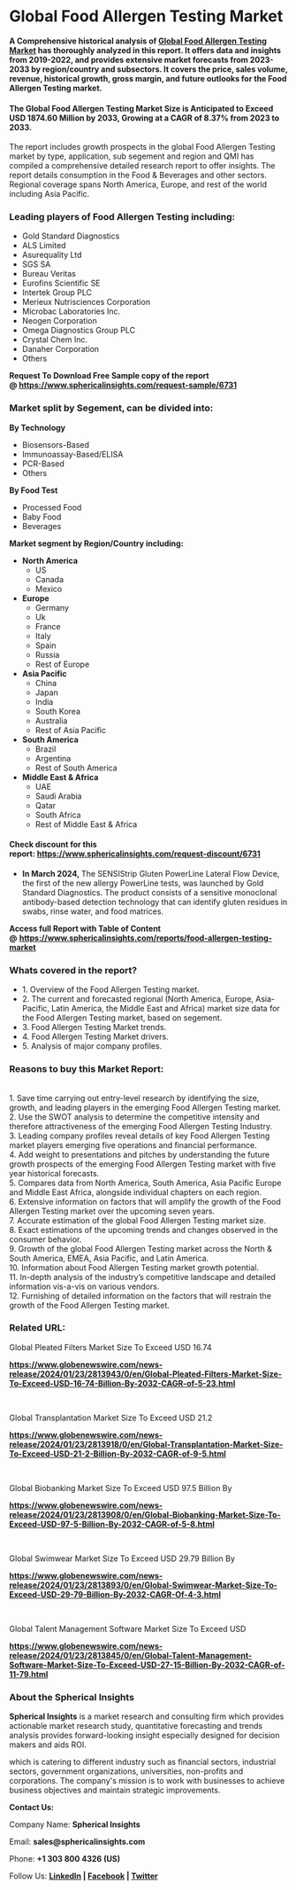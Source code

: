 <h1 class="news-post-title">Global Food Allergen Testing Market</h1>
<p><strong>A Comprehensive historical analysis of&nbsp;<a href="https://www.sphericalinsights.com/reports/food-allergen-testing-market" target="_blank" rel="noreferrer noopener">Global Food Allergen Testing Market</a>&nbsp;has thoroughly analyzed in this report. It offers data and insights from 2019-2022, and provides extensive market forecasts from 2023-2033 by region/country and subsectors. It covers the price, sales volume, revenue, historical growth, gross margin, and future outlooks for the Food Allergen Testing market.</strong></p>
<h4><strong>The Global Food Allergen Testing Market Size is Anticipated to Exceed USD 1874.60 Million by 2033, Growing at a CAGR of 8.37% from 2023 to 2033.</strong></h4>
<p>The report includes growth prospects in the global Food Allergen Testing market by type, application, sub segement and region and QMI has compiled a comprehensive detailed research report to offer insights. The report details consumption in the Food &amp; Beverages and other sectors. Regional coverage spans North America, Europe, and rest of the world including Asia Pacific.</p>
<h3><strong>Leading players of Food Allergen Testing including:</strong></h3>
<ul>
<li>Gold Standard Diagnostics</li>
<li>ALS Limited</li>
<li>Asurequality Ltd</li>
<li>SGS SA</li>
<li>Bureau Veritas</li>
<li>Eurofins Scientific SE</li>
<li>Intertek Group PLC</li>
<li>Merieux Nutrisciences Corporation</li>
<li>Microbac Laboratories Inc.</li>
<li>Neogen Corporation</li>
<li>Omega Diagnostics Group PLC</li>
<li>Crystal Chem Inc.</li>
<li>Danaher Corporation</li>
<li>Others &nbsp;</li>
</ul>
<p><strong>Request To Download Free Sample copy of the report @&nbsp;<a href="https://www.sphericalinsights.com/request-sample/6731">https://www.sphericalinsights.com/request-sample/6731</a></strong></p>
<h3><strong>Market split by Segement, can be divided into:</strong></h3>
<p><strong>By Technology &nbsp;</strong></p>
<ul>
<li>Biosensors-Based</li>
<li>Immunoassay-Based/ELISA</li>
<li>PCR-Based</li>
<li>Others</li>
</ul>
<p><strong>By Food Test&nbsp;</strong>&nbsp;</p>
<ul>
<li>Processed Food</li>
<li>Baby Food</li>
<li>Beverages</li>
</ul>
<p><strong>Market segment by Region/Country including:</strong></p>
<ul>
<li><strong>North America</strong>
<ul>
<li>US</li>
<li>Canada</li>
<li>Mexico</li>
</ul>
</li>
<li><strong>Europe</strong>
<ul>
<li>Germany</li>
<li>Uk</li>
<li>France</li>
<li>Italy</li>
<li>Spain</li>
<li>Russia</li>
<li>Rest of Europe</li>
</ul>
</li>
<li><strong>Asia Pacific</strong>
<ul>
<li>China</li>
<li>Japan</li>
<li>India</li>
<li>South Korea</li>
<li>Australia</li>
<li>Rest of Asia Pacific</li>
</ul>
</li>
<li><strong>South America</strong>
<ul>
<li>Brazil</li>
<li>Argentina</li>
<li>Rest of South America</li>
</ul>
</li>
<li><strong>Middle East &amp; Africa</strong>
<ul>
<li>UAE</li>
<li>Saudi Arabia</li>
<li>Qatar</li>
<li>South Africa</li>
<li>Rest of Middle East &amp; Africa</li>
</ul>
</li>
</ul>
<h4>Check discount for this report:&nbsp;<a href="https://www.sphericalinsights.com/request-discount/6731">https://www.sphericalinsights.com/request-discount/6731</a></h4>
<ul>
<li><strong>In March 2024,&nbsp;</strong>The SENSIStrip Gluten PowerLine Lateral Flow Device, the first of the new allergy PowerLine tests, was launched by Gold Standard Diagnostics. The product consists of a sensitive monoclonal antibody-based detection technology that can identify gluten residues in swabs, rinse water, and food matrices.</li>
</ul>
<p><strong>Access full Report with Table of Content @</strong>&nbsp;<strong><a href="https://www.sphericalinsights.com/reports/food-allergen-testing-market">https://www.sphericalinsights.com/reports/food-allergen-testing-market</a>&nbsp;</strong></p>
<h3><strong>Whats covered in the report?</strong></h3>
<ul>
<li>1. Overview of the Food Allergen Testing market.</li>
<li>2. The current and forecasted regional (North America, Europe, Asia-Pacific, Latin America, the Middle East and Africa) market size data for the Food Allergen Testing market, based on segement.</li>
<li>3. Food Allergen Testing Market trends.</li>
<li>4. Food Allergen Testing Market drivers.</li>
<li>5. Analysis of major company profiles.</li>
</ul>
<h3><strong>Reasons to buy this Market Report:</strong></h3>
<p><br />1. Save time carrying out entry-level research by identifying the size, growth, and leading players in the emerging Food Allergen Testing market.<br />2. Use the SWOT analysis to determine the competitive intensity and therefore attractiveness of the emerging Food Allergen Testing Industry.<br />3. Leading company profiles reveal details of key Food Allergen Testing market players emerging five operations and financial performance.<br />4. Add weight to presentations and pitches by understanding the future growth prospects of the emerging Food Allergen Testing market with five year historical forecasts.<br />5. Compares data from North America, South America, Asia Pacific Europe and Middle East Africa, alongside individual chapters on each region.<br />6. Extensive information on factors that will amplify the growth of the Food Allergen Testing market over the upcoming seven years.<br />7. Accurate estimation of the global Food Allergen Testing market size.<br />8. Exact estimations of the upcoming trends and changes observed in the consumer behavior.<br />9. Growth of the global Food Allergen Testing market across the North &amp; South America, EMEA, Asia Pacific, and Latin America.<br />10. Information about Food Allergen Testing market growth potential.<br />11. In-depth analysis of the industry&rsquo;s competitive landscape and detailed information vis-a-vis on various vendors.<br />12. Furnishing of detailed information on the factors that will restrain the growth of the Food Allergen Testing market.</p>
<h3><strong>Related URL:</strong></h3>
<p>Global Pleated Filters Market Size To Exceed USD 16.74</p>
<p><strong><a href="https://www.globenewswire.com/news-release/2024/01/23/2813943/0/en/Global-Pleated-Filters-Market-Size-To-Exceed-USD-16-74-Billion-By-2032-CAGR-of-5-23.html">https://www.globenewswire.com/news-release/2024/01/23/2813943/0/en/Global-Pleated-Filters-Market-Size-To-Exceed-USD-16-74-Billion-By-2032-CAGR-of-5-23.html</a>&nbsp;</strong></p>
<p>&nbsp;</p>
<p>Global Transplantation Market Size To Exceed USD 21.2</p>
<p><strong><a href="https://www.globenewswire.com/news-release/2024/01/23/2813918/0/en/Global-Transplantation-Market-Size-To-Exceed-USD-21-2-Billion-By-2032-CAGR-of-9-5.html">https://www.globenewswire.com/news-release/2024/01/23/2813918/0/en/Global-Transplantation-Market-Size-To-Exceed-USD-21-2-Billion-By-2032-CAGR-of-9-5.html</a>&nbsp;</strong></p>
<p>&nbsp;</p>
<p>Global Biobanking Market Size To Exceed USD 97.5 Billion By</p>
<p><strong><a href="https://www.globenewswire.com/news-release/2024/01/23/2813908/0/en/Global-Biobanking-Market-Size-To-Exceed-USD-97-5-Billion-By-2032-CAGR-of-5-8.html">https://www.globenewswire.com/news-release/2024/01/23/2813908/0/en/Global-Biobanking-Market-Size-To-Exceed-USD-97-5-Billion-By-2032-CAGR-of-5-8.html</a>&nbsp;</strong></p>
<p>&nbsp;</p>
<p>Global Swimwear Market Size To Exceed USD 29.79 Billion By</p>
<p><strong><a href="https://www.globenewswire.com/news-release/2024/01/23/2813893/0/en/Global-Swimwear-Market-Size-To-Exceed-USD-29-79-Billion-By-2032-CAGR-Of-4-3.html">https://www.globenewswire.com/news-release/2024/01/23/2813893/0/en/Global-Swimwear-Market-Size-To-Exceed-USD-29-79-Billion-By-2032-CAGR-Of-4-3.html</a>&nbsp;</strong></p>
<p>&nbsp;</p>
<p>Global Talent Management Software Market Size To Exceed USD</p>
<p><strong><a href="https://www.globenewswire.com/news-release/2024/01/23/2813845/0/en/Global-Talent-Management-Software-Market-Size-To-Exceed-USD-27-15-Billion-By-2032-CAGR-of-11-79.html">https://www.globenewswire.com/news-release/2024/01/23/2813845/0/en/Global-Talent-Management-Software-Market-Size-To-Exceed-USD-27-15-Billion-By-2032-CAGR-of-11-79.html</a>&nbsp;</strong></p>
<h3><strong>About the Spherical Insights</strong></h3>
<p><strong>Spherical Insights</strong>&nbsp;is a market research and consulting firm which provides actionable market research study, quantitative forecasting and trends analysis provides forward-looking insight especially designed for decision makers and aids ROI.</p>
<p>which is catering to different industry such as financial sectors, industrial sectors, government organizations, universities, non-profits and corporations. The company's mission is to work with businesses to achieve business objectives and maintain strategic improvements.</p>
<p><strong>Contact Us:</strong></p>
<p>Company Name:&nbsp;<strong>Spherical Insights</strong></p>
<p>Email:&nbsp;<strong>sales@sphericalinsights.com</strong></p>
<p>Phone:&nbsp;<strong>+1 303 800 4326 (US)</strong></p>
<p>Follow Us:&nbsp;<strong><a href="https://www.linkedin.com/company/spherical-insight/"><u>LinkedIn</u></a>&nbsp;|&nbsp;<a href="https://www.facebook.com/sphericalinsights22"><u>Facebook</u></a>&nbsp;|&nbsp;<a href="https://twitter.com/SInsights_US"><u>Twitter</u></a></strong></p>
